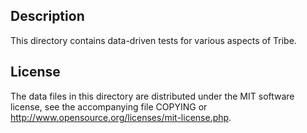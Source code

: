 Description
------------

This directory contains data-driven tests for various aspects of Tribe.

License
--------

The data files in this directory are distributed under the MIT software
license, see the accompanying file COPYING or
http://www.opensource.org/licenses/mit-license.php.

